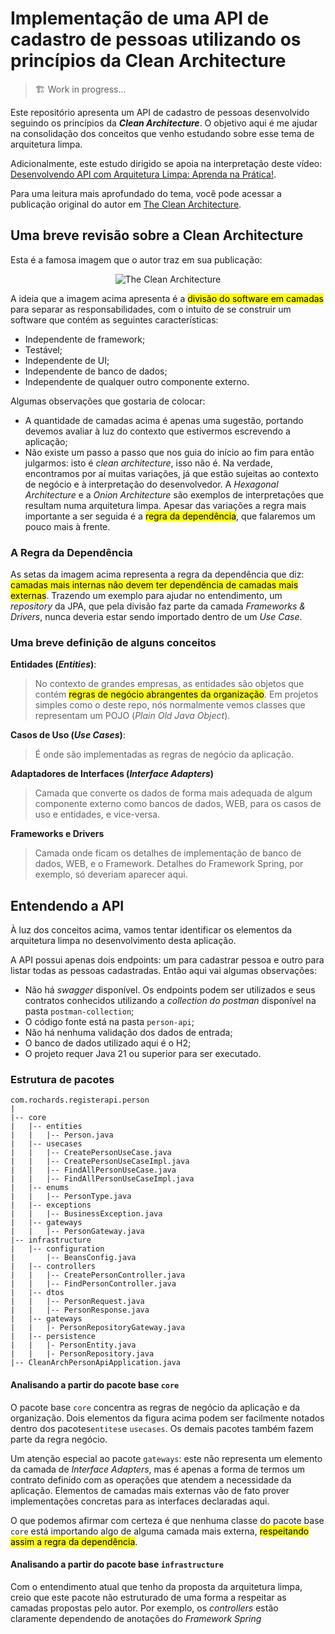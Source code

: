 # Implementação de uma API de cadastro de pessoas utilizando os princípios da Clean Architecture

> :building_construction: Work in progress...

Este repositório apresenta um API de cadastro de pessoas desenvolvido seguindo os princípios da ***Clean Architecture***. O objetivo aqui é me ajudar na consolidação dos conceitos que venho estudando sobre esse tema de arquitetura limpa.

Adicionalmente, este estudo dirigido se apoia na interpretação deste vídeo: [Desenvolvendo API com Arquitetura Limpa: Aprenda na Prática!](https://www.youtube.com/watch?v=MsskoOicoQo).

Para uma leitura mais aprofundado do tema, você pode acessar a publicação original do autor em [The Clean Architecture](https://blog.cleancoder.com/uncle-bob/2012/08/13/the-clean-architecture.html).

## Uma breve revisão sobre a Clean Architecture

Esta é a famosa imagem que o autor traz em sua publicação:
<div align="center">
  <img src="https://blog.cleancoder.com/uncle-bob/images/2012-08-13-the-clean-architecture/CleanArchitecture.jpg" alt="The Clean Architecture">
</div>

A ideia que a imagem acima apresenta é a <mark>divisão do software em camadas</mark> para separar as responsabilidades, com o intuito de se construir um software que contém as seguintes características:
- Independente de framework;
- Testável;
- Independente de UI;
- Independente de banco de dados;
- Independente de qualquer outro componente externo.

Algumas observações que gostaria de colocar:
- A quantidade de camadas acima é apenas uma sugestão, portando devemos avaliar à luz do contexto que estivermos escrevendo a aplicação;
- Não existe um passo a passo que nos guia do início ao fim para então julgarmos: isto é *clean architecture*, isso não é. Na verdade, encontramos por aí muitas variações, já que estão sujeitas ao contexto de negócio e à interpretação do desenvolvedor. A *Hexagonal Architecture* e a *Onion Architecture* são exemplos de interpretações que resultam numa arquitetura limpa. Apesar das variações a regra mais importante a ser seguida é a <mark>regra da dependência</mark>, que falaremos um pouco mais à frente.

### A Regra da Dependência

As setas da imagem acima representa a regra da dependência que diz: <mark>camadas mais internas não devem ter dependência de camadas mais externas</mark>. Trazendo um exemplo para ajudar no entendimento, um *repository* da JPA, que pela divisão faz parte da camada *Frameworks & Drivers*, nunca deveria estar sendo importado dentro de um *Use Case*.

### Uma breve definição de alguns conceitos

**Entidades (_Entities_)**:
> No contexto de grandes empresas, as entidades são objetos que contém <mark>regras de negócio abrangentes da organização</mark>. Em projetos simples como o deste repo, nós normalmente vemos classes que representam um POJO (*Plain Old Java Object*).

**Casos de Uso (_Use Cases_)**:
> É onde são implementadas as regras de negócio da aplicação.

**Adaptadores de Interfaces (_Interface Adapters_)**
> Camada que converte os dados de forma mais adequada de algum componente externo como bancos de dados, WEB, para os casos de uso e entidades, e vice-versa.

**Frameworks e Drivers**
> Camada onde ficam os detalhes de implementação de banco de dados, WEB, e o Framework. Detalhes do Framework Spring, por exemplo, só deveriam aparecer aqui.


## Entendendo a API

À luz dos conceitos acima, vamos tentar identificar os elementos da arquitetura limpa no desenvolvimento desta aplicação.

A API possui apenas dois endpoints: um para cadastrar pessoa e outro para listar todas as pessoas cadastradas. Então aqui vai algumas observações:
- Não há *swagger* disponível. Os endpoints podem ser utilizados e seus contratos conhecidos utilizando a *collection do postman* disponível na pasta `postman-collection`;
- O código fonte está na pasta `person-api`;
- Não há nenhuma validação dos dados de entrada;
- O banco de dados utilizado aqui é o H2;
- O projeto requer Java 21 ou superior para ser executado.


### Estrutura de pacotes

```
com.rochards.registerapi.person
|
|-- core
|   |-- entities
|   |   |-- Person.java
|   |-- usecases
|   |   |-- CreatePersonUseCase.java
|   |   |-- CreatePersonUseCaseImpl.java
|   |   |-- FindAllPersonUseCase.java
|   |   |-- FindAllPersonUseCaseImpl.java
|   |-- enums
|   |   |-- PersonType.java
|   |-- exceptions
|   |   |-- BusinessException.java
|   |-- gateways
|   |   |-- PersonGateway.java
|-- infrastructure
|   |-- configuration
|       |-- BeansConfig.java
|   |-- controllers
|   |   |-- CreatePersonController.java
|   |   |-- FindPersonController.java
|   |-- dtos
|   |   |-- PersonRequest.java
|   |   |-- PersonResponse.java
|   |-- gateways
|   |   |- PersonRepositoryGateway.java
|   |-- persistence
|   |   |- PersonEntity.java
|   |   |- PersonRepository.java
|-- CleanArchPersonApiApplication.java
```

#### Analisando a partir do pacote base `core`

O pacote base `core` concentra as regras de negócio da aplicação e da organização. Dois elementos da figura acima podem ser facilmente notados dentro dos pacotes`entites`e `usecases`. Os demais pacotes também fazem parte da regra negócio. 

Um atenção especial ao pacote `gateways`: este não representa um elemento da camada de *Interface Adapters*, mas é apenas a forma de termos um contrato definido com as operações que atendem a necessidade da aplicação. Elementos de camadas mais externas vão de fato prover implementações concretas para as interfaces declaradas aqui.

O que podemos afirmar com certeza é que nenhuma classe do pacote base `core` está importando algo de alguma camada mais externa, <mark>respeitando assim a regra da dependência</mark>.

#### Analisando a partir do pacote base `infrastructure`

Com o entendimento atual que tenho da proposta da arquitetura limpa, creio que este pacote não estruturado de uma forma a respeitar as camadas propostas pelo autor. Por exemplo, os *controllers* estão claramente dependendo de anotações do *Framework Spring*